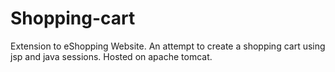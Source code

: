 # Shopping-cart
Extension to eShopping Website. An attempt to create a shopping cart using jsp and java sessions. 
Hosted on apache tomcat.
